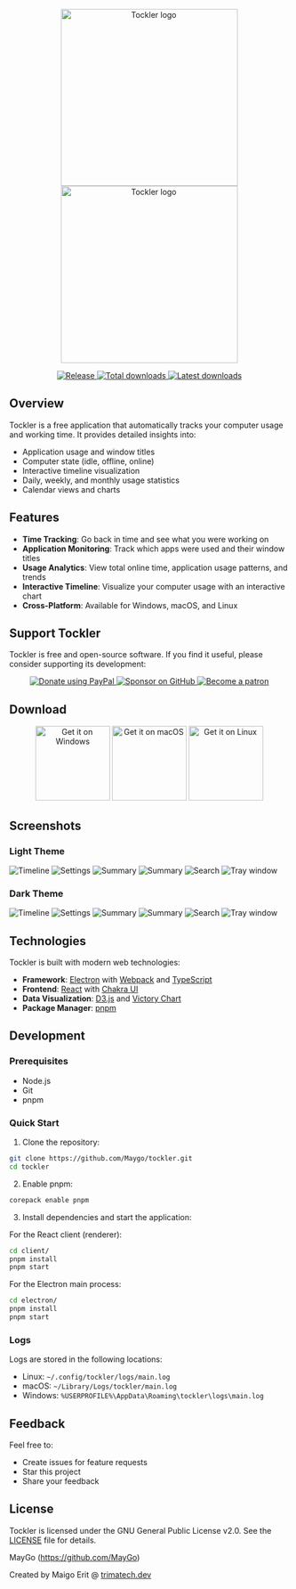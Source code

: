 <p align="center">
  <a href="https://tockler.io/#gh-light-mode-only">
    <img src="https://github.com/MayGo/tockler/raw/master/screenshots/tockler-logo-light.svg" width="318px" alt="Tockler logo" />
  </a>
  <a href="https://tockler.io/#gh-dark-mode-only">
    <img src="https://github.com/MayGo/tockler/raw/master/screenshots/tockler-logo-dark.svg" width="318px" alt="Tockler logo" />
  </a>
</p>

<p align="center">
  <a href="https://github.com/MayGo/tockler/releases/latest">
    <img src="https://img.shields.io/github/v/release/MayGo/tockler" alt="Release" />
  </a>
  <a href="https://github.com/MayGo/tockler/releases">
    <img src="https://img.shields.io/github/downloads/maygo/tockler/total" alt="Total downloads" />
  </a>
  <a href="https://github.com/MayGo/tockler/releases/latest">
    <img src="https://img.shields.io/github/downloads/maygo/tockler/latest/total" alt="Latest downloads" />
  </a>
</p>

## Overview

Tockler is a free application that automatically tracks your computer usage and working time. It provides detailed insights into:

-   Application usage and window titles
-   Computer state (idle, offline, online)
-   Interactive timeline visualization
-   Daily, weekly, and monthly usage statistics
-   Calendar views and charts

## Features

-   **Time Tracking**: Go back in time and see what you were working on
-   **Application Monitoring**: Track which apps were used and their window titles
-   **Usage Analytics**: View total online time, application usage patterns, and trends
-   **Interactive Timeline**: Visualize your computer usage with an interactive chart
-   **Cross-Platform**: Available for Windows, macOS, and Linux

## Support Tockler

Tockler is free and open-source software. If you find it useful, please consider supporting its development:

<p align="center">
  <a href="https://www.paypal.com/cgi-bin/webscr?cmd=_s-xclick&hosted_button_id=JAHHBZZCZVDMA">
    <img src="https://github.com/MayGo/tockler/raw/master/badges/Donate-PayPal-green.svg" alt="Donate using PayPal" />
  </a>
  <a href="https://github.com/sponsors/maygo/">
    <img src="https://github.com/MayGo/tockler/raw/master/badges/GitHub-Badge.svg" alt="Sponsor on GitHub" />
  </a>
  <a href="https://www.patreon.com/Tockler">
    <img src="https://github.com/MayGo/tockler/raw/master/badges/Patreon-Badge.svg" alt="Become a patron" />
  </a>
</p>

## Download

<p align="center">
    <a href='https://github.com/MayGo/tockler/releases/download/v3.21.12/tockler-3.21.12-setup-win.exe'><img alt='Get it on Windows' width="134px" src='https://github.com/MayGo/tockler/raw/master/badges/BadgeWindows.png'/></a>
    <a href='https://github.com/MayGo/tockler/releases/download/v3.21.12/Tockler-3.21.12.dmg'><img alt='Get it on macOS' width="134px" src='https://github.com/MayGo/tockler/raw/master/badges/BadgeMacOS.png'/></a>
    <a href='https://github.com/MayGo/tockler/releases/download/v3.21.12/Tockler-3.21.12.AppImage'><img alt='Get it on Linux' width="134px" src='https://github.com/MayGo/tockler/raw/master/badges/BadgeLinux.png'/></a>
</p>

## Screenshots

### Light Theme

![Timeline](https://github.com/MayGo/tockler/raw/master/screenshots/light/tockler-timeline.png 'Timeline')
![Settings](https://github.com/MayGo/tockler/raw/master/screenshots/light/tockler-settings.png 'Settings')
![Summary](https://github.com/MayGo/tockler/raw/master/screenshots/light/tockler-summary-calendar.png 'Summary')
![Summary](https://github.com/MayGo/tockler/raw/master/screenshots/light/tockler-summary-chart.png 'Summary')
![Search](https://github.com/MayGo/tockler/raw/master/screenshots/light/tockler-search.png 'Search')
![Tray window](https://github.com/MayGo/tockler/raw/master/screenshots/light/tockler-tray.png 'Tray window')

### Dark Theme

![Timeline](https://github.com/MayGo/tockler/raw/master/screenshots/dark/tockler-timeline.png 'Timeline')
![Settings](https://github.com/MayGo/tockler/raw/master/screenshots/dark/tockler-settings.png 'Settings')
![Summary](https://github.com/MayGo/tockler/raw/master/screenshots/dark/tockler-summary-calendar.png 'Summary')
![Summary](https://github.com/MayGo/tockler/raw/master/screenshots/dark/tockler-summary-chart.png 'Summary')
![Search](https://github.com/MayGo/tockler/raw/master/screenshots/dark/tockler-search.png 'Search')
![Tray window](https://github.com/MayGo/tockler/raw/master/screenshots/dark/tockler-tray.png 'Tray window')

## Technologies

Tockler is built with modern web technologies:

-   **Framework**: [Electron](https://electron.atom.io/) with [Webpack](https://webpack.github.io/) and [TypeScript](https://www.typescriptlang.org/)
-   **Frontend**: [React](https://reactjs.org/) with [Chakra UI](https://chakra-ui.com/)
-   **Data Visualization**: [D3.js](https://d3js.org/) and [Victory Chart](http://formidable.com/open-source/victory/docs/victory-chart/)
-   **Package Manager**: [pnpm](https://pnpm.io/)

## Development

### Prerequisites

-   Node.js
-   Git
-   pnpm

### Quick Start

1. Clone the repository:

```bash
git clone https://github.com/Maygo/tockler.git
cd tockler
```

2. Enable pnpm:

```bash
corepack enable pnpm
```

3. Install dependencies and start the application:

For the React client (renderer):

```bash
cd client/
pnpm install
pnpm start
```

For the Electron main process:

```bash
cd electron/
pnpm install
pnpm start
```

### Logs

Logs are stored in the following locations:

-   Linux: `~/.config/tockler/logs/main.log`
-   macOS: `~/Library/Logs/tockler/main.log`
-   Windows: `%USERPROFILE%\AppData\Roaming\tockler\logs\main.log`

## Feedback

Feel free to:

-   Create issues for feature requests
-   Star this project
-   Share your feedback

## License

Tockler is licensed under the GNU General Public License v2.0. See the [LICENSE](LICENSE) file for details.

MayGo (https://github.com/MayGo)

Created by Maigo Erit @ <a href="https://trimatech.dev" target="_blank">trimatech.dev</a>
